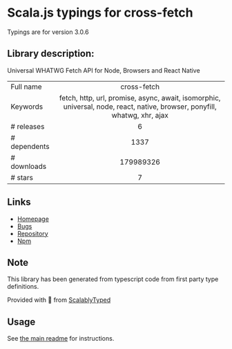 
# Scala.js typings for cross-fetch

Typings are for version 3.0.6

## Library description:
Universal WHATWG Fetch API for Node, Browsers and React Native

|                    |                 |
| ------------------ | :-------------: |
| Full name          | cross-fetch |
| Keywords           | fetch, http, url, promise, async, await, isomorphic, universal, node, react, native, browser, ponyfill, whatwg, xhr, ajax |
| # releases         | 6 |
| # dependents       | 1337 |
| # downloads        | 179989326 |
| # stars            | 7 |

## Links
- [Homepage](https://github.com/lquixada/cross-fetch)
- [Bugs](https://github.com/lquixada/cross-fetch/issues)
- [Repository](https://github.com/lquixada/cross-fetch)
- [Npm](https://www.npmjs.com/package/cross-fetch)
    


## Note
This library has been generated from typescript code from first party type definitions.

Provided with :purple_heart: from [ScalablyTyped](https://github.com/oyvindberg/ScalablyTyped)

## Usage
See [the main readme](../../readme.md) for instructions.


